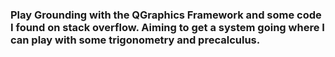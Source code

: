 ### Play Grounding with the QGraphics Framework and some code I found on stack overflow. Aiming to get a system going where I can play with some trigonometry and precalculus. 